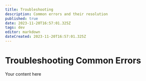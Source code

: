 ```yaml
---
title: Troubleshooting
description: Common errors and their resolution
published: true
date: 2023-11-20T16:57:01.325Z
tags: dev
editor: markdown
dateCreated: 2023-11-20T16:57:01.325Z
---
```


# Troubleshooting Common Errors
Your content here


##